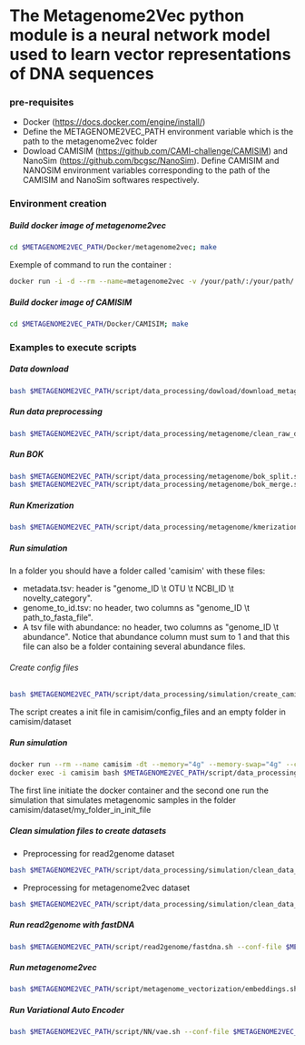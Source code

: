 # The Metagenome2Vec python module is a neural network model used to learn vector representations of DNA sequences 


### pre-requisites
- Docker (https://docs.docker.com/engine/install/)
- Define the METAGENOME2VEC_PATH environment variable which is the path to the metagenome2vec folder
- Dowload CAMISIM (https://github.com/CAMI-challenge/CAMISIM) and NanoSim (https://github.com/bcgsc/NanoSim). Define CAMISIM and NANOSIM environment variables corresponding to the path of the CAMISIM and NanoSim softwares respectively.


### Environment creation

##### Build docker image of metagenome2vec
```bash
cd $METAGENOME2VEC_PATH/Docker/metagenome2vec; make
```
Exemple of command to run the container : 
```bash
docker run -i -d --rm --name=metagenome2vec -v /your/path/:/your/path/ -e METAGENOME2VEC_PATH=$METAGENOME2VEC_PATH -e CAMISIM=$CAMISIM -e NANOSIM=$NANNOSIM maxence27/metagenome2vec:1.0
```

##### Build docker image of CAMISIM
```bash
cd $METAGENOME2VEC_PATH/Docker/CAMISIM; make
```

### Examples to execute scripts

##### Data download
```bash
bash $METAGENOME2VEC_PATH/script/data_processing/dowload/download_metagenomic_data_from_tsv_file.sh --path-input $METAGENOME2VEC_PATH/data/cirrhosis/download_file.tsv --path-output ~/Documents/tmp/data_cirrhosis/
```

##### Run data preprocessing
```bash
bash $METAGENOME2VEC_PATH/script/data_processing/metagenome/clean_raw_data.sh --conf-file $METAGENOME2VEC_PATH/script/data_processing/metagenome/clean_raw_data.yaml
```

##### Run BOK
```bash
bash $METAGENOME2VEC_PATH/script/data_processing/metagenome/bok_split.sh --conf-file $METAGENOME2VEC_PATH/script/data_processing/metagenome/bok_split.yaml
bash $METAGENOME2VEC_PATH/script/data_processing/metagenome/bok_merge.sh --conf-file $METAGENOME2VEC_PATH/script/data_processing/metagenome/bok_merge.yaml
```

##### Run Kmerization
```bash
bash $METAGENOME2VEC_PATH/script/data_processing/metagenome/kmerization.sh --conf-file $METAGENOME2VEC_PATH/script/data_processing/metagenome/kmerization.yaml
```

##### Run simulation
In a folder you should have a folder called 'camisim' with these files:
- metadata.tsv: header is "genome_ID \t OTU \t NCBI_ID \t novelty_category".
- genome_to_id.tsv: no header, two columns as "genome_ID \t path_to_fasta_file".
- A tsv file with abundance: no header, two columns as "genome_ID \t abundance". Notice that abundance column must sum to 1 and that this file can also be a folder containing several abundance files.

###### Create config files
```bash
bash $METAGENOME2VEC_PATH/script/data_processing/simulation/create_camisim_config_file.sh --conf-file $METAGENOME2VEC_PATH/script/data_processing/simulation/create_camisim_config_file.yaml
```
The script creates a init file in camisim/config_files and an empty folder in camisim/dataset

##### Run simulation
```bash
docker run --rm --name camisim -dt --memory="4g" --memory-swap="4g" --cpus="4.0" -e METAGENOME2VEC_PATH=$METAGENOME2VEC_PATH -e CAMISIM=$CAMISIM -e NANOSIM=$NANOSIM -v /your/path/:/your/path/ maxence27/camisim:1.0`
docker exec -i camisim bash $METAGENOME2VEC_PATH/script/data_processing/simulation/run_camisim.sh --conf-file $METAGENOME2VEC_PATH/script/data_processing/simulation/run_camisim.yaml
```
The first line initiate the docker container and the second one run the simulation that simulates metagenomic samples in the folder camisim/dataset/my_folder_in_init_file

##### Clean simulation files to create datasets
- Preprocessing for read2genome dataset
```bash
bash $METAGENOME2VEC_PATH/script/data_processing/simulation/clean_data_for_read2genome.sh --conf-file $METAGENOME2VEC_PATH/script/data_processing/simulation/clean_data_for_read2genome.yaml
```
- Preprocessing for metagenome2vec dataset
```bash
bash $METAGENOME2VEC_PATH/script/data_processing/simulation/clean_data_for_metagenome2vec.sh --conf-file $METAGENOME2VEC_PATH/script/data_processing/simulation/clean_data_for_metagenome2vec.yaml
```

##### Run read2genome with fastDNA
```bash
bash $METAGENOME2VEC_PATH/script/read2genome/fastdna.sh --conf-file $METAGENOME2VEC_PATH/script/read2genome/fastdna.yaml
```

##### Run metagenome2vec
```bash
bash $METAGENOME2VEC_PATH/script/metagenome_vectorization/embeddings.sh --conf-file $METAGENOME2VEC_PATH/script/metagenome_vectorization/embeddings.yaml
```

##### Run Variational Auto Encoder
```bash
bash $METAGENOME2VEC_PATH/script/NN/vae.sh --conf-file $METAGENOME2VEC_PATH/script/NN/vae.yaml
```